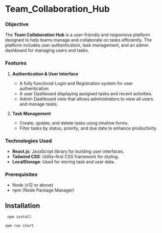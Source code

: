 # Team_Collaboration_Hub

### Objective

The **Team Collaboration Hub** is a user-friendly and responsive platform designed to help teams manage and collaborate on tasks efficiently. The platform includes user authentication, task management, and an admin dashboard for managing users and tasks.

### Features

1. **Authentication & User Interface**

   - A fully functional Login and Registration system for user authentication.
   - A user Dashboard displaying assigned tasks and recent activities.
   - Admin Dashboard view that allows administrators to view all users and manage tasks.

2. **Task Management**
   - Create, update, and delete tasks using intuitive forms.
   - Filter tasks by status, priority, and due date to enhance productivity.

### Technologies Used

- **React.js**: JavaScript library for building user interfaces.
- **Tailwind CSS**: Utility-first CSS framework for styling.
- **LocalStorage**: Used for storing task and user data.

### Prerequisites

- Node (v12 or above)
- npm (Node Package Manager)

## Installation

```bash
 npm install
```

```bash
npm run start
```